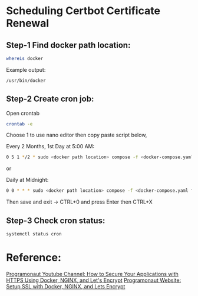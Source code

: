 # Scheduling Certbot Certificate Renewal

## Step-1 Find docker path location:

```bash
whereis docker
```

Example output:

```bash
/usr/bin/docker
```

## Step-2 Create cron job:

Open crontab

```bash
crontab -e
```

Choose 1 to use nano editor then copy paste script below,

Every 2 Months, 1st Day at 5:00 AM:

```bash
0 5 1 */2 * sudo <docker path location> compose -f <docker-compose.yaml file> up certbot
```

or


Daily at Midnight:

```bash
0 0 * * * sudo <docker path location> compose -f <docker-compose.yaml file> up certbot
```

Then save and exit -> CTRL+0 and press Enter then CTRL+X

## Step-3 Check cron status:

```bash
systemctl status cron
```

# Reference:

[Programonaut Youtube Channel: How to Secure Your Applications with HTTPS Using Docker, NGINX, and Let's Encrypt](https://youtu.be/J9jKKeV1XVE)
[Programonaut Website: Setup SSL with Docker, NGINX, and Lets Encrypt](https://www.programonaut.com/setup-ssl-with-docker-nginx-and-lets-encrypt/)
